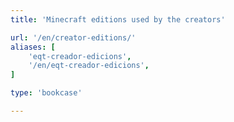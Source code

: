 ```yaml
---
title: 'Minecraft editions used by the creators'

url: '/en/creator-editions/'
aliases: [
    'eqt-creador-edicions',
    '/en/eqt-creador-edicions',
]

type: 'bookcase'

---
```

